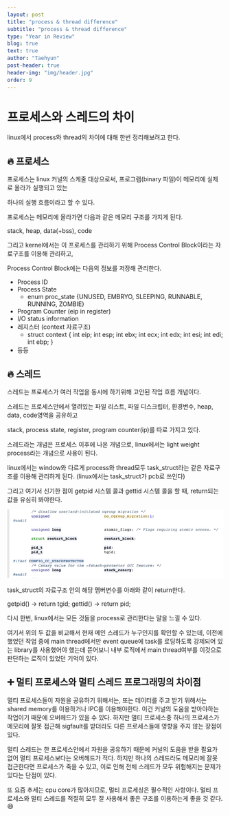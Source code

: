 ```yaml
---
layout: post
title: "process & thread difference"
subtitle: "process & thread difference"
type: "Year in Review"
blog: true
text: true
author: "Taehyun"
post-header: true
header-img: "img/header.jpg"
order: 9
---
```


# 프로세스와 스레드의 차이

linux에서 process와 thread의 차이에 대해 한번 정리해보려고 한다.

## 🔥 프로세스

프로세스는 linux 커널의 스케줄 대상으로써, 프로그램(binary 파일)이 메모리에 실제로 올라가 실행되고 있는

하나의 실행 흐름이라고 할 수 있다.

프로세스는 메모리에 올라가면 다음과 같은 메모리 구조를 가지게 된다.

stack, heap, data(+bss), code

그리고 kernel에서는 이 프로세스를 관리하기 위해 Process Control Block이라는 자료구조를 이용해 관리하고,

Process Control Block에는 다음의 정보를 저장해 관리한다.

- Process ID
- Process State
  - enum proc_state {UNUSED, EMBRYO, SLEEPING, RUNNABLE, RUNNING, ZOMBIE}
- Program Counter (eip in register)
- I/O status information
- 레지스터 (context 자료구조)
  - struct context {
      int eip;
      int esp;
      int ebx;
      int ecx;
      int edx;
      int esi;
      int edi;
      int ebp;
  }
- 등등

## 🔥 스레드

스레드는 프로세스가 여러 작업을 동시에 하기위해 고안된 작업 흐름 개념이다.

스레드는 프로세스안에서 열려있는 파일 리스트, 파일 디스크립터, 환경변수, heap, data, code영역을 공유하고

stack, process state, register, program counter(ip)를 따로 가지고 있다.

스레드라는 개념은 프로세스 이후에 나온 개념으로, linux에서는 light weight process라는 개념으로 사용이 된다.

linux에서는 window와 다르게 process와 thread모두 task_struct라는 같은 자료구조를 이용해 관리하게 된다.
(linux에서는 task_struct가 pcb로 쓰인다)

그리고 여기서 신기한 점이 getpid 시스템 콜과 gettid 시스템 콜을 할 때, return되는 값을 유심히 봐야한다.

![](img/2020-06-10-22-02-02.png)

task_struct의 자료구조 안의 해당 멤버변수를 아래와 같이 return한다.

getpid() -> return tgid;
gettid() -> return pid;

다시 한번, linux에서는 모든 것들을 process로 관리한다는 말을 느낄 수 있다.

여기서 위의 두 값을 비교해서 현재 메인 스레드가 누구인지를 확인할 수 있는데,
이전에 했었던 작업 중에 main thread에서만 event queue에 task를 로딩하도록 강제되어 있는 library를 사용했어야 했는데 뜯어보니 내부 로직에서 main thread여부를 이것으로 판단하는 로직이 있었던 기억이 있다.

## ➕ 멀티 프로세스와 멀티 스레드 프로그래밍의 차이점

멀티 프로세스들이 자원을 공유하기 위해서는, 또는 데이터를 주고 받기 위해서는 shared memory를 이용하거나 IPC를 이용해야한다. 이건 커널의 도움을 받아야하는 작업이기 때문에 오버헤드가 있을 수 있다.
하지만 멀티 프로세스중 하나의 프로세스가 메모리에 잘못 접근해 sigfault를 받더라도 다른 프로세스들에 영향을 주지 않는 장점이 있다.

멀티 스레드는 한 프로세스안에서 자원을 공유하기 때문에 커널의 도움을 받을 필요가 없어 멀티 프로세스보다는 오버헤드가 적다. 하지만 하나의 스레드라도 메모리에 잘못 접근한다면 프로세스가 죽을 수 있고, 이로 인해 전체 스레드가 모두 위험해지는 문제가 있다는 단점이 있다.

또 요즘 추세는 cpu core가 많아지므로, 멀티 프로세싱은 필수적인 사항이다. 멀티 프로세스와 멀티 스레드를 적절히 모두 잘 사용해서 좋은 구조를 이용하는게 좋을 것 같다. 😄